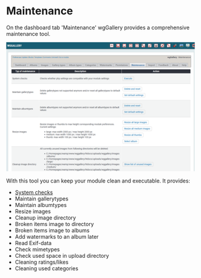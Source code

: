 # Maintenance

On the dashboard tab 'Maintenance' wgGallery provides a comprehensive maintenance tool.

![Maintenance dashboard](../../../.gitbook/assets/maintenance1.png)

With this tool you can keep your module clean and executable. It provides:

* [System checks](system-check.md)
* Maintain gallerytypes
* Maintain albumtypes
* Resize images
* Cleanup image directory
* Broken items image to directory
* Broken items image to albums
* Add watermarks to an album later
* Read Exif-data
* Check mimetypes
* Check used space in upload directory
* Cleaning ratings/likes
* Cleaning used categories

